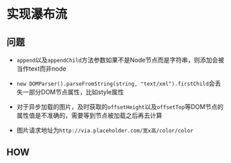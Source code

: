# 实现瀑布流

## 问题

- `append`以及`appendChild`方法参数如果不是Node节点而是字符串，则添加会被当作text而非node

- `new DOMParser().parseFromString(string, "text/xml").firstChild`会丢失一部分DOM节点属性，比如style属性

- 对于异步加载的图片，及时获取的`offsetHeight`以及`offsetTop`等DOM节点的属性值是不准确的，需要等到节点被加载之后再去计算

- 图片请求地址为`http://via.placeholder.com/宽x高/color/color`

## HOW